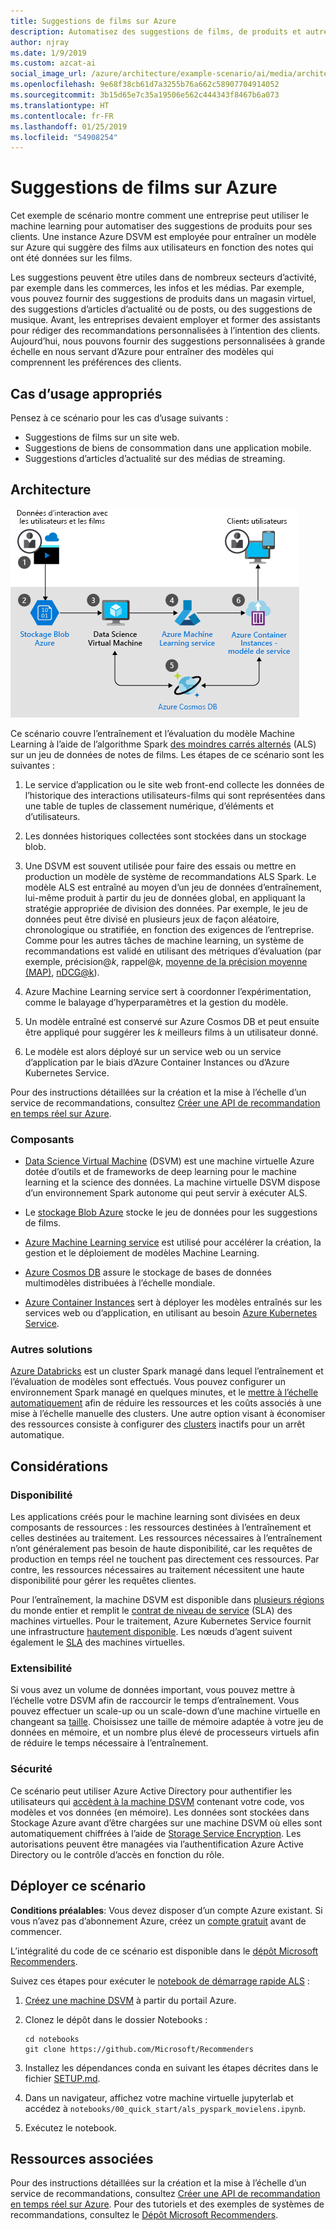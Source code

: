 ```yaml
---
title: Suggestions de films sur Azure
description: Automatisez des suggestions de films, de produits et autres en utilisant le machine learning et une instance Azure Data Science Virtual Machine (DSVM) pour entraîner un modèle sur Azure.
author: njray
ms.date: 1/9/2019
ms.custom: azcat-ai
social_image_url: /azure/architecture/example-scenario/ai/media/architecture-movie-recommender.png
ms.openlocfilehash: 9e68f38cb61d7a3255b76a662c58907704914052
ms.sourcegitcommit: 3b15d65e7c35a19506e562c444343f8467b6a073
ms.translationtype: HT
ms.contentlocale: fr-FR
ms.lasthandoff: 01/25/2019
ms.locfileid: "54908254"
---
```

# <a name="movie-recommendations-on-azure"></a>Suggestions de films sur Azure

Cet exemple de scénario montre comment une entreprise peut utiliser le machine learning pour automatiser des suggestions de produits pour ses clients. Une instance Azure DSVM est employée pour entraîner un modèle sur Azure qui suggère des films aux utilisateurs en fonction des notes qui ont été données sur les films.

Les suggestions peuvent être utiles dans de nombreux secteurs d’activité, par exemple dans les commerces, les infos et les médias. Par exemple, vous pouvez fournir des suggestions de produits dans un magasin virtuel, des suggestions d’articles d’actualité ou de posts, ou des suggestions de musique. Avant, les entreprises devaient employer et former des assistants pour rédiger des recommandations personnalisées à l’intention des clients. Aujourd’hui, nous pouvons fournir des suggestions personnalisées à grande échelle en nous servant d’Azure pour entraîner des modèles qui comprennent les préférences des clients.

## <a name="relevant-use-cases"></a>Cas d’usage appropriés

Pensez à ce scénario pour les cas d’usage suivants :

* Suggestions de films sur un site web.
* Suggestions de biens de consommation dans une application mobile.
* Suggestions d’articles d’actualité sur des médias de streaming.

## <a name="architecture"></a>Architecture

![Architecture d’un modèle Machine Learning pour l’entraînement de recommandations sur des films][architecture]

Ce scénario couvre l’entraînement et l’évaluation du modèle Machine Learning à l’aide de l’algorithme Spark [des moindres carrés alternés][als] (ALS) sur un jeu de données de notes de films. Les étapes de ce scénario sont les suivantes :

1. Le service d’application ou le site web front-end collecte les données de l’historique des interactions utilisateurs-films qui sont représentées dans une table de tuples de classement numérique, d’éléments et d’utilisateurs.

2. Les données historiques collectées sont stockées dans un stockage blob.

3. Une DSVM est souvent utilisée pour faire des essais ou mettre en production un modèle de système de recommandations ALS Spark. Le modèle ALS est entraîné au moyen d’un jeu de données d’entraînement, lui-même produit à partir du jeu de données global, en appliquant la stratégie appropriée de division des données. Par exemple, le jeu de données peut être divisé en plusieurs jeux de façon aléatoire, chronologique ou stratifiée, en fonction des exigences de l’entreprise. Comme pour les autres tâches de machine learning, un système de recommandations est validé en utilisant des métriques d’évaluation (par exemple, précision\@*k*, rappel\@*k*, [moyenne de la précision moyenne (MAP)][map], [nDCG\@k][ndcg]).

4. Azure Machine Learning service sert à coordonner l’expérimentation, comme le balayage d’hyperparamètres et la gestion du modèle.

5. Un modèle entraîné est conservé sur Azure Cosmos DB et peut ensuite être appliqué pour suggérer les *k* meilleurs films à un utilisateur donné.

6. Le modèle est alors déployé sur un service web ou un service d’application par le biais d’Azure Container Instances ou d’Azure Kubernetes Service.

Pour des instructions détaillées sur la création et la mise à l’échelle d’un service de recommandations, consultez [Créer une API de recommandation en temps réel sur Azure][ref-arch].

### <a name="components"></a>Composants

* [Data Science Virtual Machine][dsvm] (DSVM) est une machine virtuelle Azure dotée d’outils et de frameworks de deep learning pour le machine learning et la science des données. La machine virtuelle DSVM dispose d’un environnement Spark autonome qui peut servir à exécuter ALS.

* Le [stockage Blob Azure][blob] stocke le jeu de données pour les suggestions de films.

* [Azure Machine Learning service][mls] est utilisé pour accélérer la création, la gestion et le déploiement de modèles Machine Learning.

* [Azure Cosmos DB][cosmosdb] assure le stockage de bases de données multimodèles distribuées à l’échelle mondiale.

* [Azure Container Instances][aci] sert à déployer les modèles entraînés sur les services web ou d’application, en utilisant au besoin [Azure Kubernetes Service][aks].

### <a name="alternatives"></a>Autres solutions

[Azure Databricks][databricks] est un cluster Spark managé dans lequel l’entraînement et l’évaluation de modèles sont effectués. Vous pouvez configurer un environnement Spark managé en quelques minutes, et le [mettre à l’échelle automatiquement][autoscale] afin de réduire les ressources et les coûts associés à une mise à l’échelle manuelle des clusters. Une autre option visant à économiser des ressources consiste à configurer des [clusters][clusters] inactifs pour un arrêt automatique.

## <a name="considerations"></a>Considérations

### <a name="availability"></a>Disponibilité

Les applications créés pour le machine learning sont divisées en deux composants de ressources : les ressources destinées à l’entraînement et celles destinées au traitement. Les ressources nécessaires à l’entraînement n’ont généralement pas besoin de haute disponibilité, car les requêtes de production en temps réel ne touchent pas directement ces ressources. Par contre, les ressources nécessaires au traitement nécessitent une haute disponibilité pour gérer les requêtes clientes.

Pour l’entraînement, la machine DSVM est disponible dans [plusieurs régions][regions] du monde entier et remplit le [contrat de niveau de service][sla] (SLA) des machines virtuelles. Pour le traitement, Azure Kubernetes Service fournit une infrastructure [hautement disponible][ha]. Les nœuds d’agent suivent également le [SLA][sla-aks] des machines virtuelles.

### <a name="scalability"></a>Extensibilité

Si vous avez un volume de données important, vous pouvez mettre à l’échelle votre DSVM afin de raccourcir le temps d’entraînement. Vous pouvez effectuer un scale-up ou un scale-down d’une machine virtuelle en changeant sa [taille][vm-size]. Choisissez une taille de mémoire adaptée à votre jeu de données en mémoire, et un nombre plus élevé de processeurs virtuels afin de réduire le temps nécessaire à l’entraînement.

### <a name="security"></a>Sécurité

Ce scénario peut utiliser Azure Active Directory pour authentifier les utilisateurs qui [accèdent à la machine DSVM][dsvm-id] contenant votre code, vos modèles et vos données (en mémoire). Les données sont stockées dans Stockage Azure avant d’être chargées sur une machine DSVM où elles sont automatiquement chiffrées à l’aide de [Storage Service Encryption][storage-security]. Les autorisations peuvent être managées via l’authentification Azure Active Directory ou le contrôle d’accès en fonction du rôle.

## <a name="deploy-this-scenario"></a>Déployer ce scénario

**Conditions préalables**: Vous devez disposer d’un compte Azure existant. Si vous n’avez pas d’abonnement Azure, créez un [compte gratuit][free] avant de commencer.

L’intégralité du code de ce scénario est disponible dans le [dépôt Microsoft Recommenders][github].

Suivez ces étapes pour exécuter le [notebook de démarrage rapide ALS][notebook] :

1. [Créez une machine DSVM][dsvm-ubuntu] à partir du portail Azure.

2. Clonez le dépôt dans le dossier Notebooks :

    ```shell
    cd notebooks
    git clone https://github.com/Microsoft/Recommenders
    ```

3. Installez les dépendances conda en suivant les étapes décrites dans le fichier [SETUP.md][setup].

4. Dans un navigateur, affichez votre machine virtuelle jupyterlab et accédez à `notebooks/00_quick_start/als_pyspark_movielens.ipynb`.

5. Exécutez le notebook.

## <a name="related-resources"></a>Ressources associées

Pour des instructions détaillées sur la création et la mise à l’échelle d’un service de recommandations, consultez [Créer une API de recommandation en temps réel sur Azure][ref-arch]. Pour des tutoriels et des exemples de systèmes de recommandations, consultez le [Dépôt Microsoft Recommenders][github].

[architecture]: ./media/architecture-movie-recommender.png
[aci]: /azure/container-instances/container-instances-overview
[aad]: /azure/active-directory-b2c/active-directory-b2c-overview
[aks]: /azure/aks/intro-kubernetes
[als]: https://spark.apache.org/docs/latest/ml-collaborative-filtering.html
[autoscale]: https://docs.azuredatabricks.net/user-guide/clusters/sizing.html#autoscaling
[blob]: /azure/storage/blobs/storage-blobs-introduction
[clusters]: https://docs.azuredatabricks.net/user-guide/clusters/configure.html
[cosmosdb]: /azure/cosmos-db/introduction
[databricks]: /azure/azure-databricks/what-is-azure-databricks
[dsvm]: /azure/machine-learning/data-science-virtual-machine/overview
[dsvm-id]: /azure/machine-learning/data-science-virtual-machine/dsvm-common-identity
[dsvm-ubuntu]: /azure/machine-learning/data-science-virtual-machine/dsvm-ubuntu-intro
[free]: https://azure.microsoft.com/free/?WT.mc_id=A261C142F
[github]: https://github.com/Microsoft/Recommenders
[ha]: /azure/aks/container-service-quotas
[map]: https://en.wikipedia.org/wiki/Evaluation_measures_(information_retrieval)
[mls]: /azure/machine-learning/service/
[n-tier]: /azure/architecture/reference-architectures/n-tier/n-tier-cassandra
[ndcg]: https://en.wikipedia.org/wiki/Discounted_cumulative_gain
[notebook]: https://github.com/Microsoft/Recommenders/notebooks/00_quick_start/als_pyspark_movielens.ipynb
[ref-arch]: /azure/architecture/reference-architectures/ai/real-time-recommendation
[regions]: https://azure.microsoft.com/en-us/global-infrastructure/services/?products=virtual-machines&regions=all
[resiliency]: /azure/architecture/resiliency/
[sec-docs]: /azure/security/
[setup]: https://github.com/Microsoft/Recommenders/blob/master/SETUP.md%60
[sla]: https://azure.microsoft.com/en-us/support/legal/sla/virtual-machines/v1_8/
[sla-aks]: https://azure.microsoft.com/en-us/support/legal/sla/kubernetes-service/v1_0/
[storage-security]: /azure/storage/common/storage-service-encryption
[vm-size]: /azure/virtual-machines/virtual-machines-linux-change-vm-size
